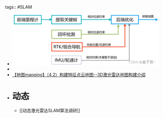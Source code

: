 tags:: #SLAM

- ![激光雷达SLAM框架.png](../assets/image_1652274179919_0.png)
-
- [【地图mapping】（4.2）构建特征点云地图--3D激光雷达地图构建介绍](https://blog.csdn.net/qq_35635374/article/details/120981832#t14)
- # 动态
	- [[动态激光雷达SLAM算法调研]]